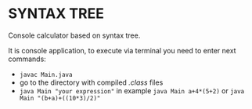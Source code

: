 # SYNTAX TREE

Console calculator based on syntax tree.


It is console application, to execute via terminal you need to enter next commands:
* ```javac Main.java```
* go to the directory with compiled *.class* files
* ```java Main "your expression"``` in example ```java Main a+4*(5+2)``` or ```java Main "(b+a)+((10*3)/2)"``` 

